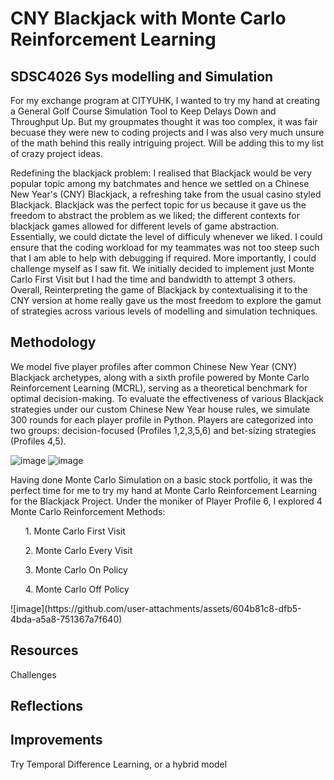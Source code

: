 <h1>CNY Blackjack with Monte Carlo Reinforcement Learning</h1>
<h2>SDSC4026 Sys modelling and Simulation</h2>

For my exchange program at CITYUHK, I wanted to try my hand at creating a General Golf Course Simulation Tool to Keep Delays Down and Throughput Up. But my groupmates thought it was too complex, it was fair becuase they were new to coding projects and I was also very much unsure of the math behind this really intriguing project. Will be adding this to my list of crazy project ideas.

Redefining the blackjack problem: I realised that Blackjack would be very popular topic among my batchmates and hence we settled on a Chinese New Year's (CNY) Blackjack, a refreshing take from the usual casino styled Blackjack. Blackjack was the perfect topic for us because it gave us the freedom to abstract the problem as we liked; the different contexts for blackjack games allowed for different levels of game abstraction. Essentially, we could dictate the level of difficuly whenever we liked. I could ensure that the coding workload for my teammates was not too steep such that I am able to help with debugging if required. More importantly, I could challenge myself as I saw fit. We initially decided to implement just Monte Carlo First Visit but I had the time and bandwidth to attempt 3 others. Overall, Reinterpreting the game of Blackjack by contextualising it to the CNY version at home really gave us the most freedom to explore the gamut of strategies across various levels of modelling and simulation techniques.

<h2>Methodology</h2>
We model five player profiles after common Chinese New Year (CNY) Blackjack archetypes, along with a sixth profile powered by Monte Carlo Reinforcement Learning (MCRL), serving as a theoretical benchmark 
for optimal decision-making. To evaluate the effectiveness of various Blackjack strategies under our custom Chinese New Year house rules, we simulate 300 rounds for each player profile in Python. Players are 
categorized into two groups: decision-focused (Profiles 1,2,3,5,6) and bet-sizing strategies (Profiles 4,5).

![image](https://github.com/user-attachments/assets/d1596f21-6fc2-48dd-8a0c-ceef052bfb13)
![image](https://github.com/user-attachments/assets/e192e050-293e-4d5f-9cd7-39e915c10d90)

Having done Monte Carlo Simulation on a basic stock portfolio, it was the perfect time for me to try my hand at Monte Carlo Reinforcement Learning for the Blackjack Project.
Under the moniker of Player Profile 6, I explored 4 Monte Carlo Reinforcement Methods: 
<ol>1. Monte Carlo First Visit</ol>
<ol>2. Monte Carlo Every Visit</ol>
<ol>3. Monte Carlo On Policy</ol>
<ol>4. Monte Carlo Off Policy</ol>
![image](https://github.com/user-attachments/assets/604b81c8-dfb5-4bda-a5a8-751367a7f640)

<h2>Resources</h2

<h2>Challenges</h2>

<h2>Reflections</h2>

<h2>Improvements</h2>
Try Temporal Difference Learning, or a hybrid model 
